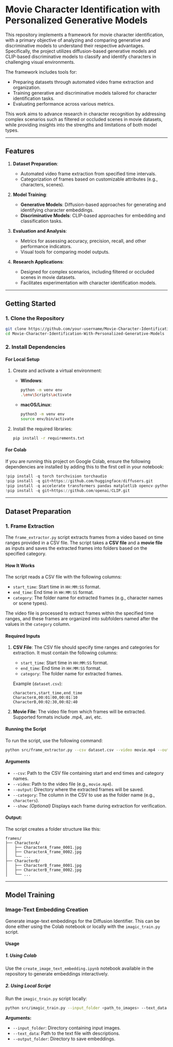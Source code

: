 # **Movie Character Identification with Personalized Generative Models**

This repository implements a framework for movie character identification, with a primary objective of analyzing and comparing generative and discriminative models to understand their respective advantages. Specifically, the project utilizes diffusion-based generative models and CLIP-based discriminative models to classify and identify characters in challenging visual environments.

The framework includes tools for:
- Preparing datasets through automated video frame extraction and organization.
- Training generative and discriminative models tailored for character identification tasks.
- Evaluating performance across various metrics.

This work aims to advance research in character recognition by addressing complex scenarios such as filtered or occluded scenes in movie datasets, while providing insights into the strengths and limitations of both model types.

---

## **Features**

1. **Dataset Preparation**:
   - Automated video frame extraction from specified time intervals.
   - Categorization of frames based on customizable attributes (e.g., characters, scenes).

2. **Model Training**:
   - **Generative Models**: Diffusion-based approaches for generating and identifying character embeddings.
   - **Discriminative Models**: CLIP-based approaches for embedding and classification tasks.

3. **Evaluation and Analysis**:
   - Metrics for assessing accuracy, precision, recall, and other performance indicators.
   - Visual tools for comparing model outputs.

4. **Research Applications**:
   - Designed for complex scenarios, including filtered or occluded scenes in movie datasets.
   - Facilitates experimentation with character identification models.

---

## **Getting Started**

### **1. Clone the Repository**
```bash
git clone https://github.com/your-username/Movie-Character-Identification-With-Personalized-Generative-Models.git
cd Movie-Character-Identification-With-Personalized-Generative-Models
```
### **2. Install Dependencies**

#### **For Local Setup**
1. Create and activate a virtual environment:
   - **Windows**:
     ```bash
     python -m venv env
     .\env\Scripts\activate
     ```
   - **macOS/Linux**:
     ```bash
     python3 -m venv env
     source env/bin/activate
     ```

2. Install the required libraries:
   ```bash
   pip install -r requirements.txt
#### **For Colab**
If you are running this project on Google Colab, ensure the following dependencies are installed by adding this to the first cell in your notebook:
```python
!pip install -q torch torchvision torchaudio
!pip install -q git+https://github.com/huggingface/diffusers.git
!pip install -q accelerate transformers pandas matplotlib opencv-python Pillow
!pip install -q git+https://github.com/openai/CLIP.git
```

---

## **Dataset Preparation**

### **1. Frame Extraction**

The `frame_extractor.py` script extracts frames from a video based on time ranges provided in a CSV file. The script takes a **CSV file** and a **movie file** as inputs and saves the extracted frames into folders based on the specified category.

#### **How It Works**
The script reads a CSV file with the following columns:
- `start_time`: Start time in `HH:MM:SS` format.
- `end_time`: End time in `HH:MM:SS` format.
- `category`: The folder name for extracted frames (e.g., character names or scene types).

The video file is processed to extract frames within the specified time ranges, and these frames are organized into subfolders named after the values in the `category` column.


#### **Required Inputs**
1. **CSV File**:
   The CSV file should specify time ranges and categories for extraction. It must contain the following columns:
   - `start_time`: Start time in `HH:MM:SS` format.
   - `end_time`: End time in `HH:MM:SS` format.
   - `category`: The folder name for extracted frames.

   Example (`dataset.csv`):
   ```csv
   characters,start_time,end_time
   CharacterA,00:01:00,00:01:10
   CharacterB,00:02:30,00:02:40
2. **Movie File**:
   The video file from which frames will be extracted. Supported formats include .mp4, .avi, etc.
#### **Running the Script**
To run the script, use the following command:
```bash
python src/frame_extractor.py --csv dataset.csv --video movie.mp4 --output frames/ --category characters --show
```
#### **Arguments**
- `--csv`: Path to the CSV file containing start and end times and category names.
- `--video`: Path to the video file (e.g., `movie.mp4`).
- `--output`: Directory where the extracted frames will be saved.
- `--category`: The column in the CSV to use as the folder name (e.g., `characters`).
- `--show`: *(Optional)* Displays each frame during extraction for verification.

#### **Output**:
The script creates a folder structure like this:
```
frames/
├── CharacterA/
│   ├── CharacterA_frame_0001.jpg
│   ├── CharacterA_frame_0002.jpg
│   └── ...
├── CharacterB/
│   ├── CharacterB_frame_0001.jpg
│   ├── CharacterB_frame_0002.jpg
│   └── ...
```

---
## **Model Training**
### **Image-Text Embedding Creation**

Generate image-text embeddings for the Diffusion Identifier. This can be done either using the Colab notebook or locally with the `imagic_train.py` script.

#### **Usage**

##### **1. Using Colab**
Use the `create_image_text_embedding.ipynb` notebook available in the repository to generate embeddings interactively.


##### **2. Using Local Script**
Run the `imagic_train.py` script locally:
```bash
python src/imagic_train.py --input_folder <path_to_images> --text_data <path_to_text_file> --output_folder <output_directory>
```
**Arguments:**

- `--input_folder`: Directory containing input images.
- `--text_data`: Path to the text file with descriptions.
- `--output_folder`: Directory to save embeddings.
